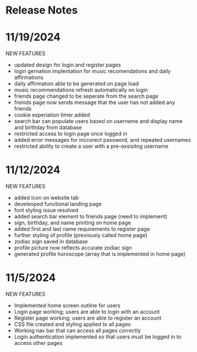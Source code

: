 # Release Notes

# 11/19/2024
NEW FEATURES
- updated design for login and register pages 
- login gernation implentation for music recomendations and daily affirmations 
- daily affirmation able to be generated on page load 
- music recommendations refresh automatically on login 
- friends page changed to be seperate from the search page 
- freinds page now sends message that the user has not added any friends 
- cookie experiation timer added 
- search bar can populate users based on username and display name and birthday from database
- restricted access to login page once logged in 
- added error messages for inccorect password, and repeated usernames 
- restricted ability to create a user with a pre-exsisitng username 


# 11/12/2024
NEW FEATURES
- added icon on website tab
- develeoped functional landing page
- font styling issue resolved
- added search bar element to friends page (need to implement)
- sign, birthday, and name printing on home page
- added first and last name requirements to register page
- further styling of profile (previously called home page)
- zodiac sign saved in database
- profile picture now reflects accurate zodiac sign
- generated profile horoscope (array that is implemented in home page)

# 11/5/2024
NEW FEATURES
- Implemented home screen outline for users
- Login page working; users are able to login with an account
- Register page working; users are able to register an account 
- CSS file created and styling applied to all pages
- Working nav bar that can access all pages correctly
- Login authentication implemented so that users must be logged in to access other pages